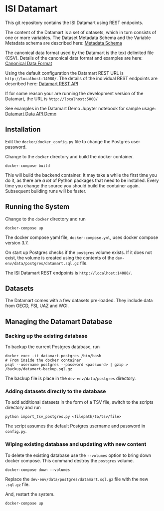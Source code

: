 # ISI Datamart

This git repository contains the ISI Datamart using REST endpoints.

The content of the Datamart is a set of datasets, which in turn consists of one or more variables. The Dataset Metadata Schema and the Variable Metadata schema are described here: [Metadata Schema](https://datamart-upload.readthedocs.io/en/latest/)

The canonical data format used by the Datamart is the text delimited file (CSV). Details of the canonical data format and examples are here: [Canonical Data Format](https://datamart-upload.readthedocs.io/en/latest/download/)

Using the default configuration the Datamart REST URL is `http://localhost:14080/`. The details of the individual REST endpoints are described here: [Datamart REST API](https://datamart-upload.readthedocs.io/en/latest/api/)

If for some reason your are running the development version of the Datamart, the URL is `http://localhost:5000/`

See examples in the Datamart Demo Jupyter notebook for sample usage: [Datamart Data API Demo](Datamart%20Data%20API%20Demo.ipynb)

## Installation

Edit the `docker/docker_config.py` file to change the Postgres user password.

Change to the `docker` directory and build the docker container.

    docker-compose build

This will build the backend container. It may take a while the first time you do it, as there are *a lot* of Python packages that need to be installed. Every time you change the source you should build the container again. Subsequent building runs will be faster.

## Running the System

Change to the `docker` directory and run

    docker-compose up

The docker compose yaml file, `docker-compose.yml`, uses docker compose version 3.7.

On start up Postgres checks if the `postgres` volume exists. If it does not exist, the volume is created using the contents of the `dev-env/data/postgres/datamart.sql.gz` file.

The ISI Datamart REST endpoints is `http://localhost:14080/`.

## Datasets

The Datamart comes with a few datasets pre-loaded. They include data from OECD, FSI, UAZ and WGI.

## Managing the Datamart Database

### Backing up the existing database

To backup the current Postgres database, run

    docker exec -it datamart-postgres /bin/bash
    # From inside the docker container
    psql --username postgres --password <password> | gzip > /backup/datamart-backup.sql.gz

The backup file is place in the `dev-env/data/postgres` directory.

### Adding datasets directly to the database

To add additional datasets in the form of a TSV file, switch to the scripts directory and run

    python import_tsv_postgres.py <filepath/to/tsv/file>

The script assumes the default Postgres username and password in `config.py`.

### Wiping existing database and updating with new content

To delete the existing database use the `--volumes` option to bring down docker compose. This command destroy the `postgres` volume.

    docker-compose down --volumes

Replace the `dev-env/data/postgres/datamart.sql.gz` file with the new `.sql.gz` file.

And, restart the system.

    docker-compose up
